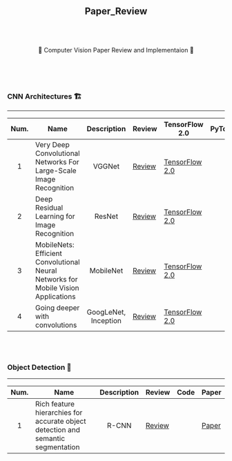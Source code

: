 ## <p align="center"> Paper_Review </p>

<br>
<br>

<p align="center"> 🌟 Computer Vision Paper Review and Implementaion 🌟</p>
<br>
<br>
<br>

### CNN Architectures 🏗️
-----

| Num.|Name|Description|Review|TensorFlow 2.0|PyTorch|Paper|
|:---:|---|:---:|---|---|---|---|
| 1 | Very Deep Convolutional Networks For Large-Scale Image Recognition | VGGNet | [Review](https://www.notion.so/jaeheee/Very-Deep-Convolutional-Networks-For-Large-Scale-Image-Recognition-9c8519a54831464d949bcd45af26a2d4) | [TensorFlow 2.0](https://github.com/JaeHeee/Paper_Review/blob/master/code/CNN/VGGNet.ipynb) | | [Paper](https://arxiv.org/pdf/1409.1556.pdf%20http://arxiv.org/abs/1409.1556.pdf)|
| 2 | Deep Residual Learning for Image Recognition | ResNet | [Review](https://www.notion.so/jaeheee/Deep-Residual-Learning-for-Image-Recognition-864c8212d7fb4519beeda2c218deda54) | [TensorFlow 2.0](https://github.com/JaeHeee/Paper_Review/blob/master/code/CNN/ResNet.ipynb) | | [Paper](https://arxiv.org/pdf/1512.03385.pdf)|
| 3 | MobileNets: Efficient Convolutional Neural Networks for Mobile Vision Applications | MobileNet | [Review](https://www.notion.so/jaeheee/MobileNets-Efficient-Convolutional-Neural-Networks-for-Mobile-Vision-Applications-b1f02223db994b49b0b016c04f32fd37) | [TensorFlow 2.0](https://github.com/JaeHeee/Paper_Review/blob/master/code/CNN/MobileNet.ipynb) | | [Paper](https://arxiv.org/pdf/1704.04861.pdf)|
| 4 | Going deeper with convolutions | GoogLeNet, Inception | [Review](https://www.notion.so/jaeheee/Going-deeper-with-convolutions-55d5a97c483048c9b8f2d2a97fec0d8f) | [TensorFlow 2.0](https://github.com/JaeHeee/Paper_Review/blob/master/code/CNN/GoogLeNet.ipynb) | | [Paper](https://arxiv.org/pdf/1409.4842.pdf)|

<br>
<br>

### Object Detection 📸
-----

| Num.|Name|Description|Review|Code|Paper|
|:---:|---|:---:|---|---|---|
| 1 | Rich feature hierarchies for accurate object detection and semantic segmentation | R-CNN | [Review](https://www.notion.so/jaeheee/Rich-feature-hierarchies-for-accurate-object-detection-and-semantic-segmentation-4d928e67aba046cabc2617a850bcb1aa) |  | [Paper](https://arxiv.org/pdf/1311.2524.pdf)|
